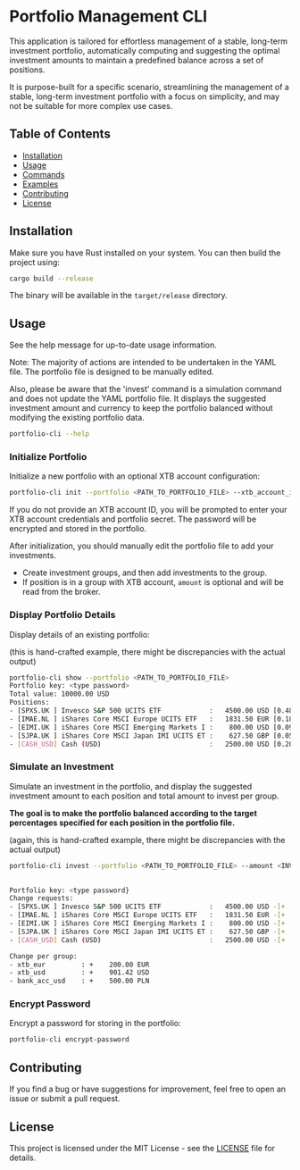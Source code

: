 # Portfolio Management CLI

This application is tailored for effortless management of a stable, long-term investment portfolio, automatically computing and suggesting the optimal investment amounts to maintain a predefined balance across a set of positions.

It is purpose-built for a specific scenario, streamlining the management of a stable, long-term investment portfolio with a focus on simplicity, and may not be suitable for more complex use cases.

## Table of Contents

- [Installation](#installation)
- [Usage](#usage)
- [Commands](#commands)
- [Examples](#examples)
- [Contributing](#contributing)
- [License](#license)

## Installation

Make sure you have Rust installed on your system. You can then build the project using:

```bash
cargo build --release
```

The binary will be available in the `target/release` directory.

## Usage

See the help message for up-to-date usage information.

Note: The majority of actions are intended to be undertaken in the YAML file. 
The portfolio file is designed to be manually edited.

Also, please be aware that the 'invest' command is a simulation command and does not
update the YAML portfolio file. It displays the suggested investment amount and
currency to keep the portfolio balanced without modifying the existing portfolio data.

```bash
portfolio-cli --help
```


### Initialize Portfolio

Initialize a new portfolio with an optional XTB account configuration:

```bash
portfolio-cli init --portfolio <PATH_TO_PORTFOLIO_FILE> --xtb_account_id <XTB_ACCOUNT_ID>
```

If you do not provide an XTB account ID, you will be prompted to enter your XTB account credentials and portfolio secret. The password will be encrypted and stored in the portfolio.

After initialization, you should manually edit the portfolio file to add your investments.
- Create investment groups, and then add investments to the group.
- If position is in a group with XTB account, `amount` is optional and will be read from the broker.

### Display Portfolio Details

Display details of an existing portfolio:

(this is hand-crafted example, there might be discrepancies with the actual output)

```bash
portfolio-cli show --portfolio <PATH_TO_PORTFOLIO_FILE>
Portfolio key: <type password>
Total value: 10000.00 USD
Positions:
- [SPXS.UK ] Invesco S&P 500 UCITS ETF            :   4500.00 USD [0.48 ~ 0.45]
- [IMAE.NL ] iShares Core MSCI Europe UCITS ETF   :   1831.50 EUR [0.18 ~ 0.17]
- [EIMI.UK ] iShares Core MSCI Emerging Markets I :    800.00 USD [0.09 ~ 0.08]
- [SJPA.UK ] iShares Core MSCI Japan IMI UCITS ET :    627.50 GBP [0.05 ~ 0.05]
- [CASH_USD] Cash (USD)                           :   2500.00 USD [0.20 ~ 0.25]
```

### Simulate an Investment

Simulate an investment in the portfolio, and display the suggested investment amount to each position and total amount to invest per group.

**The goal is to make the portfolio balanced according to the target percentages specified for each position in the portfolio file.**

(again, this is hand-crafted example, there might be discrepancies with the actual output)

```bash
portfolio-cli invest --portfolio <PATH_TO_PORTFOLIO_FILE> --amount <INVESTMENT_AMOUNT> --currency <CURRENCY>

 
Portfolio key: <type password}
Change requests:
- [SPXS.UK ] Invesco S&P 500 UCITS ETF            :   4500.00 USD -[+    100.00 USD]>   4700.00 USD
- [IMAE.NL ] iShares Core MSCI Europe UCITS ETF   :   1831.50 EUR -[+    200.00 EUR]>   2031.50 EUR
- [EIMI.UK ] iShares Core MSCI Emerging Markets I :    800.00 USD -[+    300.00 USD]>   1100.00 USD
- [SJPA.UK ] iShares Core MSCI Japan IMI UCITS ET :    627.50 GBP -[+    400.00 GBP]>   1027.50 GBP
- [CASH_USD] Cash (USD)                           :   2500.00 USD -[+    500.00 USD]>   3000.00 USD

Change per group:
- xtb_eur         : +    200.00 EUR
- xtb_usd         : +    901.42 USD
- bank_acc_usd    : +    500.00 PLN
```

### Encrypt Password

Encrypt a password for storing in the portfolio:

```bash
portfolio-cli encrypt-password
```

## Contributing

If you find a bug or have suggestions for improvement, feel free to open an issue or submit a pull request.

## License

This project is licensed under the MIT License - see the [LICENSE](LICENSE) file for details.